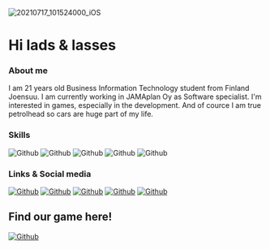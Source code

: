 ![20210717_101524000_iOS](https://user-images.githubusercontent.com/64532516/126114638-173689f7-cd6c-48cc-86ef-4d91669a0ec4.jpg)
# Hi lads & lasses

### About me
I am 21 years old Business Information Technology student from Finland Joensuu.
I am currently working in JAMAplan Oy as Software specialist. I'm interested in games, especially in the development. And of cource I am true petrolhead so cars are huge part of my life.

### Skills
<img alt="Github" src="https://img.shields.io/badge/C%23-239120?style=for-the-badge&logo=c-sharp&logoColor=white"></a>
<img alt="Github" src="https://img.shields.io/badge/C%2B%2B-00599C?style=for-the-badge&logo=c%2B%2B&logoColor=white"></a>
<img alt="Github" src="https://img.shields.io/badge/Java-ED8B00?style=for-the-badge&logo=java&logoColor=white"></a>
<img alt="Github" src="https://img.shields.io/badge/Python-3776AB?style=for-the-badge&logo=python&logoColor=white"></a>
<img alt="Github" src="https://img.shields.io/badge/Unity-100000?style=for-the-badge&logo=unity&logoColor=white"></a>


### Links & Social media

<a href="https://www.linkedin.com/in/aleksi-putkonen-4230761a6/" target="_blank"><img alt="Github" src="https://img.shields.io/badge/linkedin-%230077B5.svg?&style=for-the-badge&logo=linkedin&logoColor=white"></a>
<a href="https://www.instagram.com/aleksiputkone/" target="_blank"><img alt="Github" src="https://img.shields.io/badge/Instagram-E4405F?style=for-the-badge&logo=instagram&logoColor=white"></a>
<a href="https://www.reddit.com/user/RoleXeiXD" target="_blank"><img alt="Github" src="https://img.shields.io/badge/Reddit-FF4500?style=for-the-badge&logo=reddit&logoColor=white"></a>
<a href="https://github.com/AlfaMikePapa" target="_blank"><img alt="Github" src="https://img.shields.io/badge/GitHub-100000?style=for-the-badge&logo=github&logoColor=white"></a>
<a href="https://steamcommunity.com/id/69696669669/" target="_blank"><img alt="Github" src="https://img.shields.io/badge/Steam-000000?style=for-the-badge&logo=steam&logoColor=white"></a>


## Find our game here!
<a href="https://rykae.itch.io/btl" target="_blank"><img alt="Github" src="https://img.shields.io/badge/Itch.io-FA5C5C?style=for-the-badge&logo=itch.io&logoColor=white"></a>



